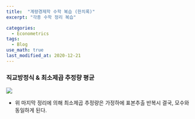 ```yaml
---
title:  "계량경제학 수학 복습 (한치록)"
excerpt: "각종 수학 정리 복습"

categories:
  - Econometrics
tags:
  - Blog
use_math: true
last_modified_at: 2020-12-21
---
```

### 직교방정식 & 최소제곱 추정량 평균

![](https://d-won.github.io/assets/images/theorem1.jpg)

* 위 마지막 정리에 의해 최소제곱 추정량은 가정하에 표본추출 반복시 결국, 모수와 동일하게 된다.
